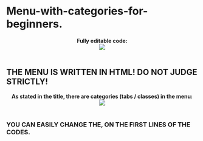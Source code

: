 # Menu-with-categories-for-beginners.


<div style="text-align: center;">
<b>Fully editable code:</b><br>

<img src="T">
</div>

<br>

## THE MENU IS WRITTEN IN HTML! DO NOT JUDGE STRICTLY!

<div style="text-align: center;">
<b>As stated in the title, there are categories (tabs / classes) in the menu:</b><br>

<img src="https://cdn.discordapp.com/attachments/889540966057390091/900874758009274368/image0.png">
</div>

<br>

### YOU CAN EASILY CHANGE THE, ON THE FIRST LINES OF THE CODES.
